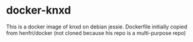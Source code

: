 # docker-knxd
This is a docker image of knxd on debian jessie. Dockerfile initially copied from henfri/docker (not cloned because his repo is a multi-purpose repo)
